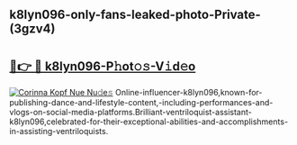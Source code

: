 ## k8lyn096-only-fans​-leaked-photo​-Private-(3gzv4)


# <h2><a href="https://mediaupload.pro?title=k8lyn096&ref=git">🔗👉 🔴 k8lyn096-P𝚑ot𝚘𝚜-V𝚒d𝚎o</a></h2>

[![Corinna Kopf Nue Nu𝚍e𝚜](https://i.imgur.com/0qMVB7G.gif)](https://mediaupload.pro?title=k8lyn096&ref=git)
Online-influencer-k8lyn096,known-for-publishing-dance-and-lifestyle-content,-including-performances-and-vlogs-on-social-media-platforms.Brilliant-ventriloquist-assistant-k8lyn096,celebrated-for-their-exceptional-abilities-and-accomplishments-in-assisting-ventriloquists.  